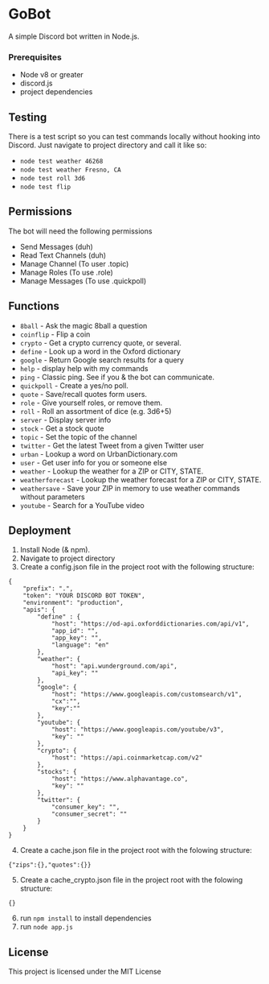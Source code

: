 # GoBot
A simple Discord bot written in Node.js.

### Prerequisites

* Node v8 or greater
* discord.js
* project dependencies

## Testing

There is a test script so you can test commands locally without hooking into Discord. Just navigate to project directory and call it like so:

* `node test weather 46268`
* `node test weather Fresno, CA`
* `node test roll 3d6`
* `node test flip`

## Permissions

The bot will need the following permissions

 * Send Messages (duh)
 * Read Text Channels (duh)
 * Manage Channel (To user .topic)
 * Manage Roles (To use .role)
 * Manage Messages (To use .quickpoll)

## Functions
* `8ball` - Ask the magic 8ball a question
* `coinflip` - Flip a coin
* `crypto` - Get a crypto currency quote, or several.
* `define` - Look up a word in the Oxford dictionary
* `google` - Return Google search results for a query
* `help` - display help with my commands
* `ping` - Classic ping. See if you & the bot can communicate.
* `quickpoll` - Create a yes/no poll.
* `quote` - Save/recall quotes form users.
* `role` - Give yourself roles, or remove them.
* `roll` - Roll an assortment of dice (e.g. 3d6+5)
* `server` - Display server info
* `stock` - Get a stock quote
* `topic` - Set the topic of the channel
* `twitter` - Get the latest Tweet from a given Twitter user
* `urban` - Lookup a word on UrbanDictionary.com
* `user` - Get user info for you or someone else 
* `weather` - Lookup the weather for a ZIP or CITY, STATE.
* `weatherforecast` - Lookup the weather forecast for a ZIP or CITY, STATE.
* `weathersave` - Save your ZIP in memory to use weather commands without parameters
* `youtube` - Search for a YouTube video

## Deployment

1. Install Node (& npm).
2. Navigate to project directory
3. Create a config.json file in the project root with the following structure:
```
{
	"prefix": ".",
	"token": "YOUR DISCORD BOT TOKEN",
	"environment": "production",
	"apis": {
		"define" : {
			"host": "https://od-api.oxforddictionaries.com/api/v1",
			"app_id": "",
			"app_key": "",
			"language": "en"
		},
		"weather": {
			"host": "api.wunderground.com/api",
			"api_key": ""
		},
		"google": {
			"host": "https://www.googleapis.com/customsearch/v1",
			"cx":"",
			"key":""
		},
		"youtube": {
			"host": "https://www.googleapis.com/youtube/v3",
			"key": ""	
		},
        "crypto": {
            "host": "https://api.coinmarketcap.com/v2"
        },
        "stocks": {
			"host": "https://www.alphavantage.co",
			"key": ""
		},
		"twitter": {
			"consumer_key": "",
			"consumer_secret": ""
		}
	}
}
```
4. Create a cache.json file in the project root with the folowing structure:
```
{"zips":{},"quotes":{}}
```
5. Create a cache_crypto.json file in the project root with the folowing structure:
```
{}
```
6. run `npm install` to install dependencies
7. run `node app.js`


## License

This project is licensed under the MIT License

